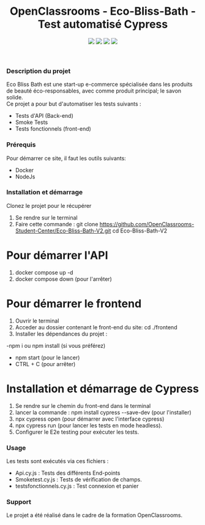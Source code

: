 <div align="center">

# OpenClassrooms - Eco-Bliss-Bath - Test automatisé Cypress
</div>

<p align="center">
    <img src="https://img.shields.io/badge/MariaDB-v11.7.2-blue">
    <img src="https://img.shields.io/badge/Symfony-v6.2-blue">
    <img src="https://img.shields.io/badge/Angular-v13.3.0-blue">
    <img src="https://img.shields.io/badge/docker--build-passing-brightgreen">
  <br><br><br>
</p>

### Description du projet ###

Eco Bliss Bath est une start-up e-commerce spécialisée dans les produits 
de beauté éco-responsables, avec comme produit principal; le savon solide.  
Ce projet a pour but d'automatiser les tests suivants : 
- Tests d'API (Back-end)
- Smoke Tests
- Tests fonctionnels (front-end) 


### Prérequis ### 
Pour démarrer ce site, il faut les outils suivants:
- Docker
- NodeJs


### Installation et démarrage ### 
Clonez le projet pour le récupérer

1. Se rendre sur le terminal 
2. Faire cette commande : git clone https://github.com/OpenClassrooms-Student-Center/Eco-Bliss-Bath-V2.git
cd Eco-Bliss-Bath-V2

# Pour démarrer l'API #
1. docker compose up -d
2. docker compose down (pour l'arrêter)

# Pour démarrer le frontend #
1. Ouvrir le terminal
2. Acceder au dossier contenant le front-end du site: cd ./frontend
3. Installer les dépendances du projet : 

-npm i ou npm install (si vous préférez)
- npm start (pour le lancer)
- CTRL + C (pour arrêter)


# Installation et démarrage de Cypress #

1. Se rendre sur le chemin du front-end dans le terminal 
2. lancer la commande : npm install cypress --save-dev (pour l'installer)
3. npx cypress open (pour démarrer avec l'interface cypress)
4. npx cypress run (pour lancer les tests en mode headless). 
5. Configurer le E2e testing pour exécuter les tests.



### Usage ### 

Les tests sont exécutés via ces fichiers : 

- Api.cy.js : Tests des différents End-points
- Smoketest.cy.js : Tests de vérification de champs. 
- testsfonctionnels.cy.js : Test connexion et panier

### Support ### 

Le projet a été réalisé dans le cadre de la formation OpenClassrooms. 




